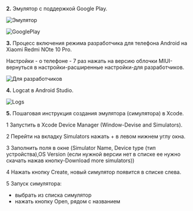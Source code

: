 **2.** Эмулятор с поддержкой Google Play.

![Эмулятор](../misc/images/1.jpg)

![GooglePlay](../misc/images/2.jpg)


**3.** Процесс включения режима разработчика для телефона Android на Xiaomi Redmi NOte 10 Pro.

Настройки - о телефоне - 7 раз нажать на версию облочки MIUI-вернуться в настройки-расширенные настройки-для разработчиков.

![Для разработчиков](../misc/images/3.jpg)

**4.** Logcat в Android Studio.

![Logs](../misc/images/Logs.jpg)

**5.** Пошаговая инструкция создания эмулятора (симулятора) в Xcode.

1 Запустить в Xcode Device Manager (Window-Devise and Simulators).

2 Перейти на вкладку Simulators нажать + в левом нижнем углу окна.

3 Заполнить поля в окне (Simulator Name, Device type (тип устройства),OS Version (если нужной версии нет в списке ее нужно скачать нажав кнопку-Download more simulators))

4 Нажать кнопку Create, новый симулятор появится в списке слева.

5 Запуск симулятора:
- выбрать из списка симулятор
- нажать кнопку Open, рядом с названием